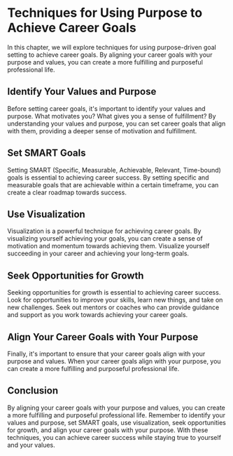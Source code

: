 Techniques for Using Purpose to Achieve Career Goals
===========================================================================================================================================

In this chapter, we will explore techniques for using purpose-driven goal setting to achieve career goals. By aligning your career goals with your purpose and values, you can create a more fulfilling and purposeful professional life.

Identify Your Values and Purpose
--------------------------------

Before setting career goals, it's important to identify your values and purpose. What motivates you? What gives you a sense of fulfillment? By understanding your values and purpose, you can set career goals that align with them, providing a deeper sense of motivation and fulfillment.

Set SMART Goals
---------------

Setting SMART (Specific, Measurable, Achievable, Relevant, Time-bound) goals is essential to achieving career success. By setting specific and measurable goals that are achievable within a certain timeframe, you can create a clear roadmap towards success.

Use Visualization
-----------------

Visualization is a powerful technique for achieving career goals. By visualizing yourself achieving your goals, you can create a sense of motivation and momentum towards achieving them. Visualize yourself succeeding in your career and achieving your long-term goals.

Seek Opportunities for Growth
-----------------------------

Seeking opportunities for growth is essential to achieving career success. Look for opportunities to improve your skills, learn new things, and take on new challenges. Seek out mentors or coaches who can provide guidance and support as you work towards achieving your career goals.

Align Your Career Goals with Your Purpose
-----------------------------------------

Finally, it's important to ensure that your career goals align with your purpose and values. When your career goals align with your purpose, you can create a more fulfilling and purposeful professional life.

Conclusion
----------

By aligning your career goals with your purpose and values, you can create a more fulfilling and purposeful professional life. Remember to identify your values and purpose, set SMART goals, use visualization, seek opportunities for growth, and align your career goals with your purpose. With these techniques, you can achieve career success while staying true to yourself and your values.
